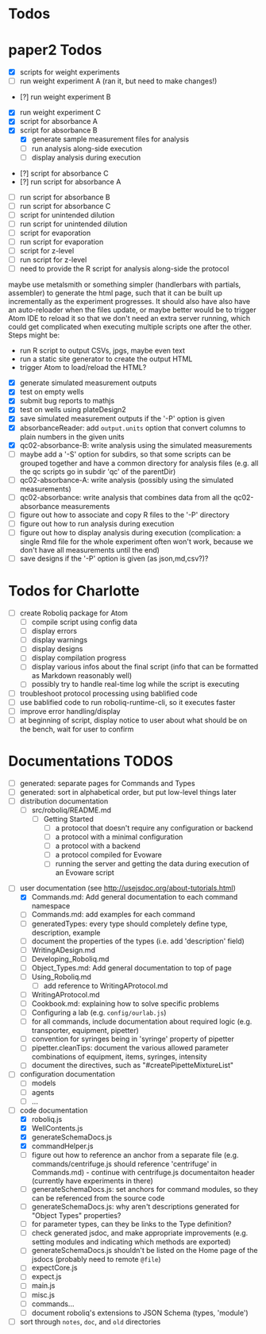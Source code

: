 # Todos

# paper2 Todos

* [x] scripts for weight experiments
* [ ] run weight experiment A (ran it, but need to make changes!)
* [?] run weight experiment B
* [x] run weight experiment C
* [x] script for absorbance A
* [x] script for absorbance B
    * [x] generate sample measurement files for analysis
    * [ ] run analysis along-side execution
    * [ ] display analysis during execution
* [?] script for absorbance C
* [?] run script for absorbance A
* [ ] run script for absorbance B
* [ ] run script for absorbance C
* [ ] script for unintended dilution
* [ ] run script for unintended dilution
* [ ] script for evaporation
* [ ] run script for evaporation
* [ ] script for z-level
* [ ] run script for z-level
* [ ] need to provide the R script for analysis along-side the protocol

maybe use metalsmith or something simpler (handlerbars with partials, assembler) to generate the html page,
such that it can be built up incrementally as the experiment progresses.
It should also have also have an auto-reloader when the files update, or maybe better would be to trigger Atom IDE to reload it
so that we don't need an extra server running, which could get complicated when executing multiple scripts one after the other.
Steps might be:

* run R script to output CSVs, jpgs, maybe even text
* run a static site generator to create the output HTML
* trigger Atom to load/reload the HTML?


* [x] generate simulated measurement outputs
* [x] test on empty wells
* [x] submit bug reports to mathjs
* [x] test on wells using plateDesign2
* [x] save simulated measurement outputs if the '-P' option is given
* [x] absorbanceReader: add `output.units` option that convert columns to plain numbers in the given units
* [x] qc02-absorbance-B: write analysis using the simulated measurements
* [ ] maybe add a '-S' option for subdirs, so that some scripts can be grouped together and have a common directory for analysis files (e.g. all the qc scripts go in subdir 'qc' of the parentDir)
* [ ] qc02-absorbance-A: write analysis (possibly using the simulated measurements)
* [ ] qc02-absorbance: write analysis that combines data from all the qc02-absorbance measurements
* [ ] figure out how to associate and copy R files to the '-P' directory
* [ ] figure out how to run analysis during execution
* [ ] figure out how to display analysis during execution (complication: a single Rmd file for the whole experiment often won't work, because we don't have all measurements until the end)
* [ ] save designs if the '-P' option is given (as json,md,csv?)?

# Todos for Charlotte

* [ ] create Roboliq package for Atom
	* [ ] compile script using config data
	* [ ] display errors
	* [ ] display warnings
	* [ ] display designs
	* [ ] display compilation progress
	* [ ] display various infos about the final script (info that can be formatted as Markdown reasonably well)
	* [ ] possibly try to handle real-time log while the script is executing
* [ ] troubleshoot protocol processing using bablified code
* [ ] use bablified code to run roboliq-runtime-cli, so it executes faster
* [ ] improve error handling/display
* [ ] at beginning of script, display notice to user about what should be on the bench, wait for user to confirm

# Documentations TODOS

* [ ] generated: separate pages for Commands and Types
* [ ] generated: sort in alphabetical order, but put low-level things later
* [ ] distribution documentation
	* [ ] src/roboliq/README.md
		* [ ] Getting Started
			* [ ] a protocol that doesn't require any configuration or backend
			* [ ] a protocol with a minimal configuration
			* [ ] a protocol with a backend
			* [ ] a protocol compiled for Evoware
			* [ ] running the server and getting the data during execution of an Evoware script
- [ ] user documentation (see <http://usejsdoc.org/about-tutorials.html>)
	- [x] Commands.md: Add general documentation to each command namespace
	- [ ] Commands.md: add examples for each command
	- [ ] generatedTypes: every type should completely define type, description, example
	- [ ] document the properties of the types (i.e. add 'description' field)
	- [ ] WritingADesign.md
	- [ ] Developing_Roboliq.md
	- [ ] Object_Types.md: Add general documentation to top of page
	- [ ] Using_Roboliq.md
		- [ ] add reference to WritingAProtocol.md
	- [ ] WritingAProtocol.md
	- [ ] Cookbook.md: explaining how to solve specific problems
	- [ ] Configuring a lab (e.g. `config/ourlab.js`)
	- [ ] for all commands, include documentation about required logic (e.g. transporter, equipment, pipetter)
	- [ ] convention for syringes being in 'syringe' property of pipetter
	- [ ] pipetter.cleanTips: document the various allowed parameter combinations of equipment, items, syringes, intensity
	- [ ] document the directives, such as "#createPipetteMixtureList"
- [ ] configuration documentation
	- [ ] models
	- [ ] agents
	- [ ] ...
- [ ] code documentation
	- [x] roboliq.js
	- [x] WellContents.js
	- [x] generateSchemaDocs.js
	- [x] commandHelper.js
	- [ ] figure out how to reference an anchor from a separate file (e.g. commands/centrifuge.js should reference 'centrifuge' in Commands.md)
			- continue with centrifuge.js documentaiton header (currently have experiments in there)
	- [ ] generateSchemaDocs.js: set anchors for command modules, so they can be referenced from the source code
	- [ ] generateSchemaDocs.js: why aren't descriptions generated for "Object Types" properties?
	- [ ] for parameter types, can they be links to the Type definition?
	- [ ] check generated jsdoc, and make appropriate improvements (e.g. setting modules and indicating which methods are exported)
	- [ ] generateSchemaDocs.js shouldn't be listed on the Home page of the jsdocs (probably need to remote `@file`)
	- [ ] expectCore.js
	- [ ] expect.js
	- [ ] main.js
	- [ ] misc.js
	- [ ] commands...
	- [ ] document roboliq's extensions to JSON Schema (types, 'module')
- [ ] sort through `notes`, `doc`, and `old` directories
